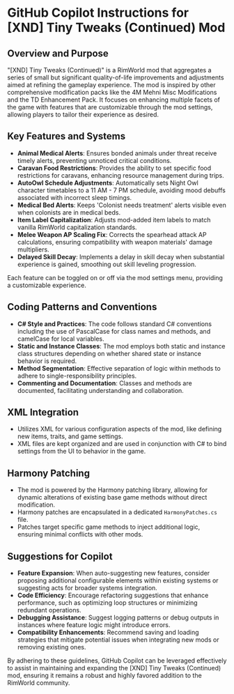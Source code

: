 # GitHub Copilot Instructions for [XND] Tiny Tweaks (Continued) Mod

## Overview and Purpose
"[XND] Tiny Tweaks (Continued)" is a RimWorld mod that aggregates a series of small but significant quality-of-life improvements and adjustments aimed at refining the gameplay experience. The mod is inspired by other comprehensive modification packs like the 4M Mehni Misc Modifications and the TD Enhancement Pack. It focuses on enhancing multiple facets of the game with features that are customizable through the mod settings, allowing players to tailor their experience as desired.

## Key Features and Systems
- **Animal Medical Alerts**: Ensures bonded animals under threat receive timely alerts, preventing unnoticed critical conditions.
- **Caravan Food Restrictions**: Provides the ability to set specific food restrictions for caravans, enhancing resource management during trips.
- **AutoOwl Schedule Adjustments**: Automatically sets Night Owl character timetables to a 11 AM - 7 PM schedule, avoiding mood debuffs associated with incorrect sleep timings.
- **Medical Bed Alerts**: Keeps 'Colonist needs treatment' alerts visible even when colonists are in medical beds.
- **Item Label Capitalization**: Adjusts mod-added item labels to match vanilla RimWorld capitalization standards.
- **Melee Weapon AP Scaling Fix**: Corrects the spearhead attack AP calculations, ensuring compatibility with weapon materials' damage multipliers.
- **Delayed Skill Decay**: Implements a delay in skill decay when substantial experience is gained, smoothing out skill leveling progression.

Each feature can be toggled on or off via the mod settings menu, providing a customizable experience.

## Coding Patterns and Conventions
- **C# Style and Practices**: The code follows standard C# conventions including the use of PascalCase for class names and methods, and camelCase for local variables.
- **Static and Instance Classes**: The mod employs both static and instance class structures depending on whether shared state or instance behavior is required.
- **Method Segmentation**: Effective separation of logic within methods to adhere to single-responsibility principles.
- **Commenting and Documentation**: Classes and methods are documented, facilitating understanding and collaboration.

## XML Integration
- Utilizes XML for various configuration aspects of the mod, like defining new items, traits, and game settings.
- XML files are kept organized and are used in conjunction with C# to bind settings from the UI to behavior in the game.

## Harmony Patching
- The mod is powered by the Harmony patching library, allowing for dynamic alterations of existing base game methods without direct modification.
- Harmony patches are encapsulated in a dedicated `HarmonyPatches.cs` file.
- Patches target specific game methods to inject additional logic, ensuring minimal conflicts with other mods.

## Suggestions for Copilot
- **Feature Expansion**: When auto-suggesting new features, consider proposing additional configurable elements within existing systems or suggesting acts for broader systems integration.
- **Code Efficiency**: Encourage refactoring suggestions that enhance performance, such as optimizing loop structures or minimizing redundant operations.
- **Debugging Assistance**: Suggest logging patterns or debug outputs in instances where feature logic might introduce errors.
- **Compatibility Enhancements**: Recommend saving and loading strategies that mitigate potential issues when integrating new mods or removing existing ones.

By adhering to these guidelines, GitHub Copilot can be leveraged effectively to assist in maintaining and expanding the [XND] Tiny Tweaks (Continued) mod, ensuring it remains a robust and highly favored addition to the RimWorld community.
